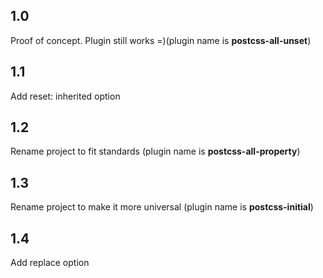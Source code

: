 ## 1.0
Proof of concept. Plugin still works =)(plugin name is **postcss-all-unset**)

## 1.1
Add reset: inherited option

## 1.2 
Rename project to fit standards (plugin name is **postcss-all-property**)

## 1.3 
Rename project to make it more universal (plugin name is **postcss-initial**)

## 1.4
Add replace option
